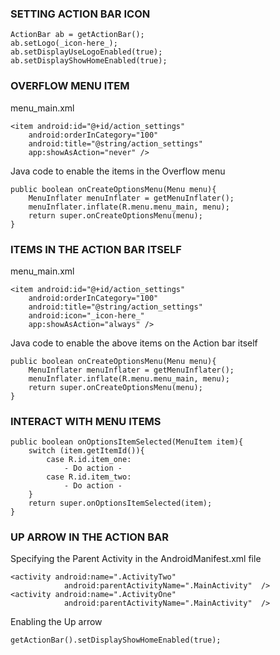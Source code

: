 ### SETTING ACTION BAR ICON

```
ActionBar ab = getActionBar();
ab.setLogo(_icon-here_);
ab.setDisplayUseLogoEnabled(true);
ab.setDisplayShowHomeEnabled(true);
```

### OVERFLOW MENU ITEM

menu_main.xml
```
<item android:id="@+id/action_settings"
    android:orderInCategory="100"
    android:title="@string/action_settings"    
    app:showAsAction="never" />
```
Java code to enable the items in the Overflow menu
```
public boolean onCreateOptionsMenu(Menu menu){
    MenuInflater menuInflater = getMenuInflater();
    menuInflater.inflate(R.menu.menu_main, menu);
    return super.onCreateOptionsMenu(menu);
}
```

### ITEMS IN THE ACTION BAR ITSELF

menu_main.xml
```
<item android:id="@+id/action_settings"
    android:orderInCategory="100"
    android:title="@string/action_settings"
    android:icon="_icon-here_"
    app:showAsAction="always" />
```
Java code to enable the above items on the Action bar itself
```
public boolean onCreateOptionsMenu(Menu menu){
    MenuInflater menuInflater = getMenuInflater();
    menuInflater.inflate(R.menu.menu_main, menu);
    return super.onCreateOptionsMenu(menu);
}
```

### INTERACT WITH MENU ITEMS
```
public boolean onOptionsItemSelected(MenuItem item){
    switch (item.getItemId()){
        case R.id.item_one:
            - Do action -
        case R.id.item_two:
            - Do action -  
    }
    return super.onOptionsItemSelected(item);
}
```

### UP ARROW IN THE ACTION BAR

Specifying the Parent Activity in the AndroidManifest.xml file
```
<activity android:name=".ActivityTwo"
            android:parentActivityName=".MainActivity"  />
<activity android:name=".ActivityOne"
            android:parentActivityName=".MainActivity"  />
```
Enabling the Up arrow 
```
getActionBar().setDisplayShowHomeEnabled(true);
```





